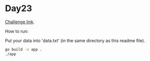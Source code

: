 # Day23

[Challenge link](https://adventofcode.com/2021/day/23).

How to run:

Put your data into 'data.txt' (in the same directory as this readme file).

```sh
go build -o app .
./app
```
